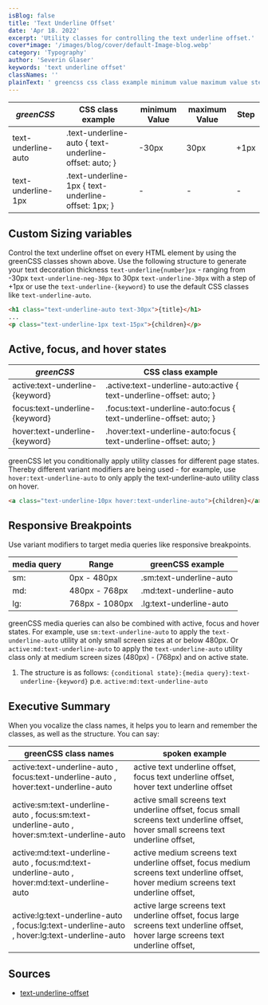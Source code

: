 ```yaml
---
isBlog: false
title: 'Text Underline Offset'
date: 'Apr 18. 2022'
excerpt: 'Utility classes for controlling the text underline offset.'
cover*image: '/images/blog/cover/default-Image-blog.webp'
category: 'Typography'
author: 'Severin Glaser'
keywords: 'text underline offset'
classNames: ''
plainText: ' greencss css class example minimum value maximum value step text-underline-auto text-underline-auto text-underline-offset: auto; -30px 30px +1px text-underline-1px text-underline-1px text-underline-offset: 1px; custom sizing variables control the text underline offset on every html element by using the greencss classes shown above use the following structure to generate your text decoration thickness `text-underline number px` ranging from -30px `text-underline-neg-30px` to 30px `text-underline-30px` with a step of +1px or use the `text-underline keyword ` to use the default css classes like `text-underline-auto`  active focus and hover states greencss css class example active:text-underline keyword active :text-underline-auto:active text-underline-offset: auto; focus:text-underline keyword focus :text-underline-auto:focus text-underline-offset: auto; hover:text-underline keyword hover :text-underline-auto:focus text-underline-offset: auto; greencss let you conditionally apply utility classes for different page states thereby different variant modifiers are being used for example use `hover:text-underline-auto` to only apply the text-underline-auto utility class on hover  responsive breakpoints use variant modifiers to target media queries like responsive breakpoints media query range greencss example sm: 0px 480px sm:text-underline-auto md: 480px 768px md:text-underline-auto lg: 768px 1080px lg:text-underline-auto greencss media queries can also be combined with active focus and hover states for example use `sm:text-underline-auto` to apply the `text-underline-auto` utility at only small screen sizes at or below 480px or `active:md:text-underline-auto` to apply the `text-underline-auto` utility class only at medium screen sizes 480px 768px and on active state 1 the structure is as follows: ` conditional state : media query :text-underline keyword ` p e `active:md:text-underline-auto` executive summary when you vocalize the class names it helps you to learn and remember the classes as well as the structure you can say: greencss class names spoken example active:text-underline-auto focus:text-underline-auto hover:text-underline-auto active text underline offset focus text underline offset hover text underline offset active:sm:text-underline-auto focus:sm:text-underline-auto hover:sm:text-underline-auto active small screens text underline offset focus small screens text underline offset hover small screens text underline offset active:md:text-underline-auto focus:md:text-underline-auto hover:md:text-underline-auto active medium screens text underline offset focus medium screens text underline offset hover medium screens text underline offset active:lg:text-underline-auto focus:lg:text-underline-auto hover:lg:text-underline-auto active large screens text underline offset focus large screens text underline offset hover large screens text underline offset sources text-underline-offset https: developer mozilla org en-us docs web css text-underline-offset '
---
```


| _greenCSS_          | CSS class example                                     | minimum Value | maximum Value | Step |
| ------------------- | ----------------------------------------------------- | ------------- | ------------- | ---- |
| text-underline-auto | .text-underline-auto { text-underline-offset: auto; } | -30px         | 30px          | +1px |
| text-underline-1px  | .text-underline-1px { text-underline-offset: 1px; }   | -             | -             | -    |

## Custom Sizing variables

Control the text underline offset on every HTML element by using the greenCSS classes shown above. Use the following structure to generate your text decoration thickness `text-underline{number}px` - ranging from -30px `text-underline-neg-30px` to 30px `text-underline-30px` with a step of +1px or use the `text-underline-{keyword}` to use the default CSS classes like `text-underline-auto`.

```html
<h1 class="text-underline-auto text-30px">{title}</h1>
...
<p class="text-underline-1px text-15px">{children}</p>
```

## Active, focus, and hover states

| _greenCSS_                      | CSS class example                                                    |
| ------------------------------- | -------------------------------------------------------------------- |
| active:text-underline-{keyword} | .active\:text-underline-auto:active { text-underline-offset: auto; } |
| focus:text-underline-{keyword}  | .focus\:text-underline-auto:focus { text-underline-offset: auto; }   |
| hover:text-underline-{keyword}  | .hover\:text-underline-auto:focus { text-underline-offset: auto; }   |

greenCSS let you conditionally apply utility classes for different page states. Thereby different variant modifiers are being used - for example, use `hover:text-underline-auto` to only apply the text-underline-auto utility class on hover.

```html
<a class="text-underline-10px hover:text-underline-auto">{children}</a>
```

## Responsive Breakpoints

Use variant modifiers to target media queries like responsive breakpoints.

| media query | Range          | greenCSS example        |
| ----------- | -------------- | ----------------------- |
| sm:         | 0px - 480px    | .sm:text-underline-auto |
| md:         | 480px - 768px  | .md:text-underline-auto |
| lg:         | 768px - 1080px | .lg:text-underline-auto |

greenCSS media queries can also be combined with active, focus and hover states. For example, use `sm:text-underline-auto` to apply the `text-underline-auto` utility at only small screen sizes at or below 480px. Or `active:md:text-underline-auto` to apply the `text-underline-auto` utility class only at medium screen sizes (480px) - (768px) and on active state.

1. The structure is as follows: `{conditional state}:{media query}:text-underline-{keyword}` p.e. `active:md:text-underline-auto`

## Executive Summary

When you vocalize the class names, it helps you to learn and remember the classes, as well as the structure. You can say:

| greenCSS class names                                                                        | spoken example                                                                                                                       |
| ------------------------------------------------------------------------------------------- | ------------------------------------------------------------------------------------------------------------------------------------ |
| active:text-underline-auto , focus:text-underline-auto , hover:text-underline-auto          | active text underline offset, focus text underline offset, hover text underline offset                                               |
| active:sm:text-underline-auto , focus:sm:text-underline-auto , hover:sm:text-underline-auto | active small screens text underline offset, focus small screens text underline offset, hover small screens text underline offset,    |
| active:md:text-underline-auto , focus:md:text-underline-auto , hover:md:text-underline-auto | active medium screens text underline offset, focus medium screens text underline offset, hover medium screens text underline offset, |
| active:lg:text-underline-auto , focus:lg:text-underline-auto , hover:lg:text-underline-auto | active large screens text underline offset, focus large screens text underline offset, hover large screens text underline offset,    |

## Sources

- [text-underline-offset](https://developer.mozilla.org/en-US/docs/Web/CSS/text-underline-offset)
